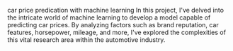 car price predication with machine learning
In this project, I've delved into the intricate world of machine learning to develop a model capable of predicting car prices. By analyzing factors such as brand reputation, car features, horsepower, mileage, and more, I've explored the complexities of this vital research area within the automotive industry.
